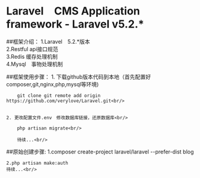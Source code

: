 # Laravel　CMS  Application framework - Laravel v5.2.*

##框架介绍：
    1.Laravel　5.2.*版本<br/>
    2.Restful  api接口规范<br/>
    3.Redis 缓存处理机制<br/>
    4.Mysql　事物处理机制<br/>


##框架使用步骤：
    1. 下载github版本代码到本地（首先配置好composer,git,nginx,php,mysql等环境) <br/>
    
        git clone git remote add origin https://github.com/verylove/Laravel.git<br/>
        
        
    2. 更改配置文件.env　修改数据库链接，还原数据库<br/>
    
        php artisan migrate<br/>

        待续...<br/>


##原始创建步骤:
    1.composer create-project laravel/laravel --prefer-dist blog<br/>
    
    2.php artisan make:auth 
    待续...<br/>
